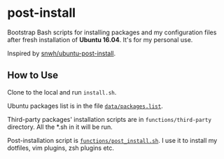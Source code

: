 # post-install

Bootstrap Bash scripts for installing packages and my configuration files after fresh installation of **Ubuntu 16.04**. It's for my personal use.

Inspired by [snwh/ubuntu-post-install](https://github.com/snwh/ubuntu-post-install).

## How to Use

Clone to the local and run `install.sh`.

Ubuntu packages list is in the file [`data/packages.list`](data/packages.list).

Third-party packages' installation scripts are in `functions/third-party` directory. All the *.sh in it will be run.

Post-installation script is [`functions/post_install.sh`](functions/post_install.sh). I use it to install my dotfiles, vim plugins, zsh plugins etc.

